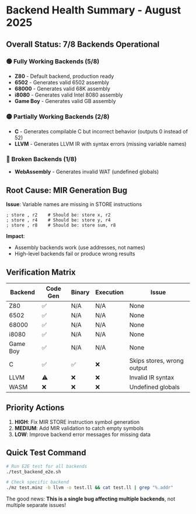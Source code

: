 # Backend Health Summary - August 2025

## Overall Status: 7/8 Backends Operational

### 🟢 Fully Working Backends (5/8)
- **Z80** - Default backend, production ready
- **6502** - Generates valid 6502 assembly
- **68000** - Generates valid 68K assembly  
- **i8080** - Generates valid Intel 8080 assembly
- **Game Boy** - Generates valid GB assembly

### 🟡 Partially Working Backends (2/8)
- **C** - Generates compilable C but incorrect behavior (outputs 0 instead of 52)
- **LLVM** - Generates LLVM IR with syntax errors (missing variable names)

### 🔴 Broken Backends (1/8)
- **WebAssembly** - Generates invalid WAT (undefined globals)

## Root Cause: MIR Generation Bug

**Issue**: Variable names are missing in STORE instructions
```mir
; store , r2    # Should be: store x, r2
; store , r4    # Should be: store y, r4  
; store , r8    # Should be: store sum, r8
```

**Impact**:
- Assembly backends work (use addresses, not names)
- High-level backends fail or produce wrong results

## Verification Matrix

| Backend | Code Gen | Binary | Execution | Issue |
|---------|----------|---------|-----------|-------|
| Z80     | ✅       | N/A     | N/A       | None |
| 6502    | ✅       | N/A     | N/A       | None |
| 68000   | ✅       | N/A     | N/A       | None |
| i8080   | ✅       | N/A     | N/A       | None |
| Game Boy| ✅       | N/A     | N/A       | None |
| C       | ✅       | ✅      | ❌        | Skips stores, wrong output |
| LLVM    | ⚠️       | ❌      | ❌        | Invalid IR syntax |
| WASM    | ❌       | ❌      | ❌        | Undefined globals |

## Priority Actions

1. **HIGH**: Fix MIR STORE instruction symbol generation
2. **MEDIUM**: Add MIR validation to catch empty symbols
3. **LOW**: Improve backend error messages for missing data

## Quick Test Command

```bash
# Run E2E test for all backends
./test_backend_e2e.sh

# Check specific backend
./mz test.minz -b llvm -o test.ll && cat test.ll | grep "%.addr"
```

The good news: **This is a single bug affecting multiple backends**, not multiple separate issues!